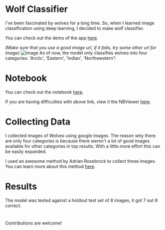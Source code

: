 # Wolf Classifier
I've been fascinated by wolves for a long time. So, when I learned image classification using deep learning, I decided to make wolf classifier.

You can check out the demo of the app [here](http://geekyjock.me/wolf_classifier/).

*(Make sure that you use a good image url, if it fails, try some other url for image)*
![image](https://user-images.githubusercontent.com/19239291/69005191-772bb280-0944-11ea-8017-8c6a10f643c7.png)
As of now, the model only classifies wolves into four categories: 'Arctic', 'Eastern', 'Indian', 'Northwestern'!

# Notebook
You can check out the notebook [here](https://github.com/geekyJock8/wolf_classifier/blob/master/model_training/Wolf%20Classifier.ipynb).

If you are having difficulties with above link, view it the NBViewer [here](https://nbviewer.jupyter.org/github/geekyJock8/wolf_classifier/blob/master/model_training/Wolf%20Classifier.ipynb).

# Collecting Data
I collected images of Wolves using google images. The reason why there are only four categories is because there weren't a lot of good images available for other categories in top results. With a little more effort this can be easily expanded.

I used an awesome method by Adrian Rosebrock to collect these images. You can learn more about this method [here](https://www.pyimagesearch.com/2017/12/04/how-to-create-a-deep-learning-dataset-using-google-images/).

# Results
The model was tested against a holdout test set of 8 images, it got 7 out 8 correct.

# 
Contributions are welcome!
